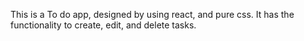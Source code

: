 This is a To do app, designed by using react, and pure css.
It has the functionality to create, edit, and delete tasks.
